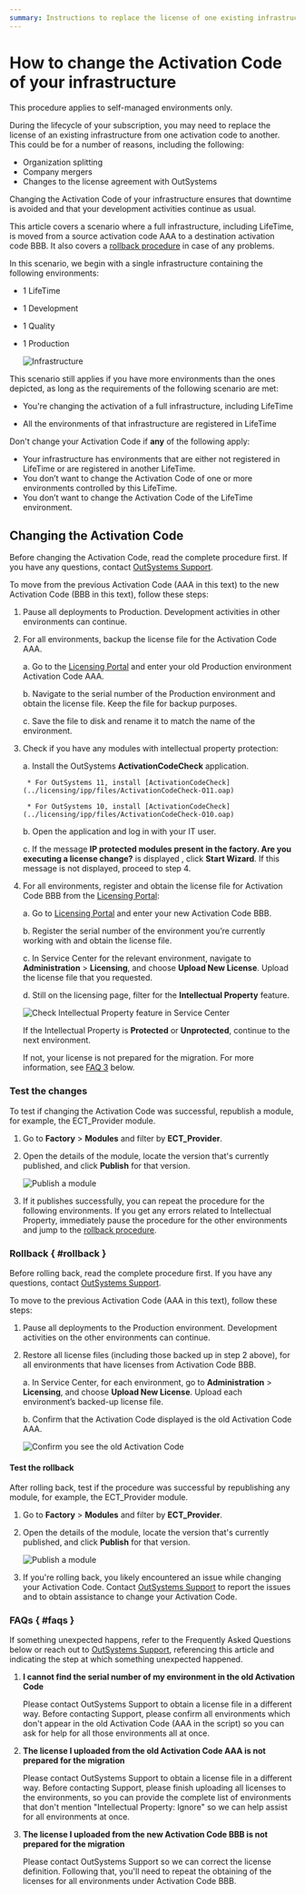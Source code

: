 ```yaml
---
summary: Instructions to replace the license of one existing infrastructure from one Activation Code to another.
---
```


# How to change the Activation Code of your infrastructure

<div class="info" markdown="1">

This procedure applies to self-managed environments only.

</div>

During the lifecycle of your subscription, you may need to replace the license of an existing infrastructure from one activation code to another. This could be for a number of reasons, including the following:

* Organization splitting
* Company mergers
* Changes to the license agreement with OutSystems

Changing the Activation Code of your infrastructure ensures that downtime is avoided and that your development activities continue as usual.

This article covers a scenario where a full infrastructure, including LifeTime, is moved from a source activation code AAA to a destination activation code BBB. It also covers a [rollback procedure](#rollback) in case of any problems. 

In this scenario, we begin with a single infrastructure containing the following environments:

* 1 LifeTime
* 1 Development
* 1 Quality
* 1 Production

    ![Infrastructure](images/change-ac-system.png)

This scenario still applies if you have more environments than the ones depicted, as long as the requirements of the following scenario are met:

* You're changing the activation of a full infrastructure, including LifeTime

* All the environments of that infrastructure are registered in LifeTime

<div class="warning" markdown="1">

Don't change your Activation Code if **any** of the following apply:

* Your infrastructure has environments that are either not registered in LifeTime or are registered in another LifeTime. 
* You don’t want to change the Activation Code of one or more environments controlled by this LifeTime.
* You don’t want to change the Activation Code of the LifeTime environment.

</div>

## Changing the Activation Code

Before changing the Activation Code,  read the complete procedure first. If you have any questions, contact [OutSystems Support](https://success.outsystems.com/Support). 

To move from the previous Activation Code (AAA in this text) to the new Activation Code (BBB in this text), follow these steps:

1. Pause all deployments to Production. Development activities in other environments can continue.

1. For all environments, backup the license file for the Activation Code AAA.

    a. Go to the [Licensing Portal](https://www.outsystems.com/licensing) and enter your old Production environment Activation Code AAA.

    b. Navigate to the serial number of the Production environment and obtain the license file. Keep the file for backup purposes.

    c. Save the file to disk and rename it to match the name of the environment.

1. Check if you have any modules with intellectual property protection:

    a. Install the OutSystems **ActivationCodeCheck** application.

        * For OutSystems 11, install [ActivationCodeCheck](../licensing/ipp/files/ActivationCodeCheck-O11.oap)

        * For OutSystems 10, install [ActivationCodeCheck](../licensing/ipp/files/ActivationCodeCheck-O10.oap)

    b. Open the application and log in with your IT user.

    c. If the message **IP protected modules present in the factory. Are you executing a license change?** is displayed , click **Start Wizard**. If this message is not displayed, proceed to step 4.  

1. For all environments, register and obtain the license file for Activation Code BBB from the [Licensing Portal](https://www.outsystems.com/licensing):

    a. Go to [Licensing Portal](https://www.outsystems.com/licensing) and enter your new Activation Code BBB.

    b. Register the serial number of the environment you’re currently working with and obtain the license file.

    c. In Service Center for the relevant environment, navigate to **Administration** > **Licensing**, and choose **Upload New License**. Upload the license file that you requested.

    d. Still on the licensing page, filter for the **Intellectual Property** feature.

    ![Check Intellectual Property feature in Service Center](images/change-ac-ipp-sc.png)

    If the Intellectual Property is **Protected** or **Unprotected**, continue to the next environment. 

    If not, your license is not prepared for the migration. For more information, see  [FAQ 3](#faqs) below.

### Test the changes 

To test if changing the Activation Code was successful, republish a module, for example, the ECT_Provider module.

1. Go to **Factory** > **Modules** and filter by **ECT_Provider**. 

1. Open the details of the module, locate the version that's currently published, and click **Publish** for that version.

    ![Publish a module](images/change-ac-publish-sc.png)

1. If it publishes successfully, you can repeat the procedure for the following environments. If you get any errors related to Intellectual Property, immediately pause the procedure for the other environments and jump to the [rollback procedure](#rollback).

### Rollback { #rollback }

Before rolling back, read the complete procedure first. If you have any questions, contact [OutSystems Support](https://success.outsystems.com/Support). 

To move to the previous Activation Code (AAA in this text), follow these steps:

1. Pause all deployments to the Production environment. 
Development activities on the other environments can continue.

1. Restore all license files (including those backed up in step 2 above), for all environments that have licenses from Activation Code BBB.

    a. In Service Center, for each environment, go to **Administration** > **Licensing**, and choose **Upload New License**. Upload each environment’s backed-up license file.

    b. Confirm that the Activation Code displayed is the old Activation Code AAA.

    ![Confirm you see the old Activation Code](images/change-ac-rollback-sc.png)

#### Test the rollback

After rolling back, test if the procedure was successful by republishing any module, for example, the ECT_Provider module.

1. Go to **Factory** > **Modules** and filter by **ECT_Provider**. 

1. Open the details of the module, locate the version that's currently published, and click **Publish** for that version.

    ![Publish a module](images/change-ac-publish-sc.png)

1. If you're rolling back, you likely encountered an issue while changing your Activation Code. Contact [OutSystems Support](https://success.outsystems.com/Support) to report the issues and to obtain assistance to change your Activation Code.

### FAQs { #faqs }

If something unexpected happens, refer to the Frequently Asked Questions below or reach out to [OutSystems Support](https://success.outsystems.com/Support), referencing this article and indicating the step at which something unexpected happened.

1. **I cannot find the serial number of my environment in the old Activation Code**

    Please contact OutSystems Support to obtain a license file in a different way. Before contacting Support, please confirm all environments which don't appear in the old Activation Code (AAA in the script) so you can ask for help for all those environments all at once.

1. **The license I uploaded from the old Activation Code AAA is not prepared for the migration**

    Please contact OutSystems Support to obtain a license file in a different way. Before contacting Support, please finish uploading all licenses to the environments, so you can provide the complete list of environments that don't mention "Intellectual Property: Ignore" so we can help assist for all environments at once.
    
1. **The license I uploaded from the new Activation Code BBB is not prepared for the migration**

    Please contact OutSystems Support so we can correct the license definition. Following that, you'll need to repeat the obtaining of the licenses for all environments under Activation Code BBB.
